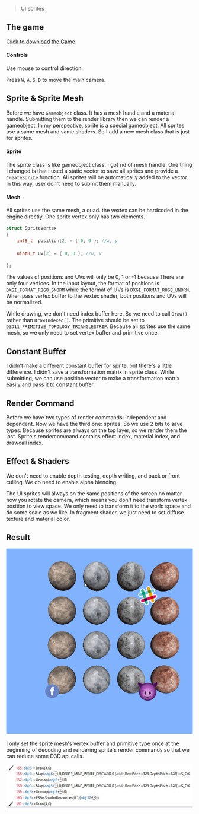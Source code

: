 > UI sprites

## The game
[Click to download the Game](/assets/GA10_Zhitao.zip)

#### Controls

Use mouse to control direction.

Press `W`, `A`, `S`, `D` to move the main camera. 

## Sprite & Sprite Mesh

Before we have `Gameobject` class. It has a mesh handle and a material handle. Submitting them to the render library then we can render a gameobject. In my perspective, sprite is a special gameobject. All sprites use a same mesh and same shaders. So I add a new mesh class that is just for sprites.

#### Sprite
The sprite class is like gameobject class. I got rid of mesh handle. One thing I changed is that I used a static vector to save all sprites and provide a `CreateSprite` function. All sprites will be automatically added to the vector. In this way, user don't need to submit them manually.

#### Mesh
All sprites use the same mesh, a quad. the vextex can be hardcoded in the engine directly. One sprite vertex only has two elements.

```c++
struct SpriteVertex
{
    int8_t  position[2] = { 0, 0 }; //x, y

    uint8_t uv[2] = { 0, 0 }; //u, v
    
};
```

The values of positions and UVs will only be 0, 1 or -1 because There are only four vertices. In the input layout, the format of positions is `DXGI_FORMAT_R8G8_SNORM` while the format of UVs is `DXGI_FORMAT_R8G8_UNORM`. When pass vertex buffer to the vextex shader, both positions and UVs will be normalized.

While drawing, we don't need index buffer here. So we need to call `Draw()` rather than `DrawIndexed()`. The primitive should be set to `D3D11_PRIMITIVE_TOPOLOGY_TRIANGLESTRIP`. Because all sprites use the same mesh, so we only need to set vertex buffer and primitive once.

## Constant Buffer

I didn't make a different constant buffer for sprite. but there's a little difference. I didn't save a transformation matrix in sprite class. While submitting, we can use position vector to make a transformation matrix easily and pass it to constant buffer.

## Render Command

Before we have two types of render commands: independent and dependent. Now we have the third one: sprites. So we use 2 bits to save types. Because sprites are always on the top layer, so we render them the last. Sprite's rendercommand contains effect index, material index, and drawcall index.

## Effect & Shaders

We don't need to enable depth testing, depth writing, and back or front culling. We do need to enable alpha blending.

The UI sprites will always on the same positions of the screen no matter how you rotate the camera, which means you don't need transform vertex position to view space. We only need to transform it to the world space and do some scale as we like. In fragment shader, we just need to set diffuse texture and material color.

## Result

![](/img/in-post/write-up-gra-10/1.gif)

I only set the sprite mesh's vertex buffer and primitive type once at the beginning of decoding and rendering sprite's render commands so that we can reduce some D3D api calls.

![](/img/in-post/write-up-gra-10/1.JPG)
